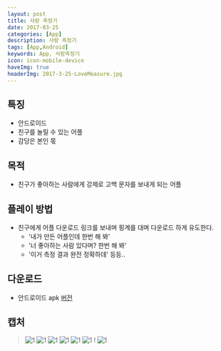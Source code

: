```yaml
---
layout: post
title: 사랑 측정기
date: 2017-03-25
categories: [App]
description: 사랑 측정기
tags: [App,Android]
keywords: App, 사랑측정기
icon: icon-mobile-device
haveImg: true
headerImg: 2017-3-25-LoveMeasure.jpg
---
```



## 특징
- 안드로이드
- 친구를 놀릴 수 있는 어플
- 감당은 본인 몫

## 목적
- 친구가 좋아하는 사람에게 강제로 고백 문자를 보내게 되는 어플

## 플레이 방법
- 친구에게 어플 다운로드 링크를 보내며 핑계를 대며 다운로드 하게 유도한다.
  - '내가 만든 어플인데 한번 해 봐'
  - '너 좋아하는 사람 있다며? 한번 해 봐'
  - '이거 측정 결과 완전 정확하데' 등등..

## 다운로드
- 안드로이드 apk [버전](https://drive.google.com/file/d/0B_zFaAvfZNcNbFd0eGJnc0dVdm8/view?usp=sharing)

## 캡처
> ![1](http://postfiles14.naver.net/MjAxNzAzMjVfMjc0/MDAxNDkwNDIyNzM3NzY0.ydjgmSpWQN8MDDg0QvFLmnwB9Exv8XJVWrZg5ggYmgIg.5-GmUkD0QWpkAVdR2Uz6R2lwWDwutOsCquqPfMywZK0g.JPEG.kyechan99/1.jpg?type=w1)
> ![1](http://postfiles7.naver.net/MjAxNzAzMjVfMTQ2/MDAxNDkwNDIyNzM3OTUz.lHgOUjhvEI3HH5QRFeelatytxtnKO3dfDFCdt8R7PSIg.FMtGgSTVXRCuJpZ2iBb8ZxPsKmEEmpQIcnEzFhyAKwYg.JPEG.kyechan99/2.jpg?type=w1)
> ![1](http://postfiles6.naver.net/MjAxNzAzMjVfOTcg/MDAxNDkwNDIyNzM4MDkx.uXP34pEf4FK5JpGWh9IUiZSpT0Wh8mHTlXQwNE43mFMg.bm-Fc2e7L51sccd8bAcIZMAy1bgajxoq7eao3ApHVgwg.JPEG.kyechan99/3.jpg?type=w1)
> ![1](http://postfiles13.naver.net/MjAxNzAzMjVfMTgw/MDAxNDkwNDIyNzM4MTk1.YwWSOz1M_dqq8a_BePUJuAmOZ0AjzuG721HtG5aidP4g.rH5DVCkO0h24qOjIkL4TPwICJXuSjO7wAqzvpV2D-TYg.JPEG.kyechan99/4.jpg?type=w1)
> ![1](http://postfiles6.naver.net/MjAxNzAzMjVfMTI2/MDAxNDkwNDIyNzM4MzE2.A7KjEEzfLU9W2p0DPbvJdIT65wxa292B47Wv5lVOKK8g.g39VOx-fIxVYWuRem_Vx2KolfT3pXACHJzAoRxeFJagg.JPEG.kyechan99/5.jpg?type=w1)
> ![1](http://postfiles9.naver.net/MjAxNzAzMjVfMTI5/MDAxNDkwNDIyNzM4NDYx.Rsf9CBdYRDXfvJ06Bhdpxe0NO3ho6W4Sb17tSmmr0H8g.XXpRXBJ8cQij33Rc3Hf2NXtJ29RnIWhQvokMLgSh1E4g.JPEG.kyechan99/6.jpg?type=w1)
! ![1](http://postfiles7.naver.net/MjAxNzAzMjVfMjM1/MDAxNDkwNDIyNzM4NjE1.KK36ai7b0WXCfygyDFGoy_rBJD7D0493gsdCjcbMDeIg.bzus18ONa7O4h-w9xwz22amKzAf5Pn4JbP6KqwKa1M8g.JPEG.kyechan99/7.jpg?type=w1)
